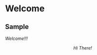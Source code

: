 <html>
  <head>
	<title>Welcome!</title>
  </head>
  <body>
    
# Welcome
## Sample

_Welcome!!!_

<div style="text-align:center" class="markdown=1">
  
_Hi There!_

 </div>
</body>
</html>